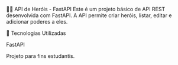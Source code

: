 🦸‍♂️ API de Heróis - FastAPI
Este é um projeto básico de API REST desenvolvida com FastAPI. A API permite criar heróis, listar, editar e adicionar poderes a eles.

🚀 Tecnologias Utilizadas

FastAPI

Projeto para fins estudantis. 
